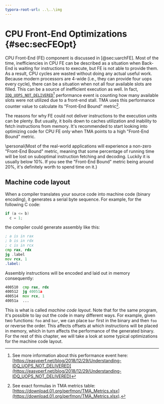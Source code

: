 ```yaml
---
typora-root-url: ..\..\img
---
```


# CPU Front-End Optimizations {#sec:secFEOpt}

CPU Front-End (FE) component is discussed in [@sec:uarchFE]. Most of the time, inefficiencies in CPU FE can be described as a situation when Back-End is waiting for instructions to execute, but FE is not able to provide them. As a result, CPU cycles are wasted without doing any actual useful work. Because modern processors are 4-wide (i.e., they can provide four uops every cycle), there can be a situation when not all four available slots are filled. This can be a source of inefficient execution as well. In fact, [`IDQ_UOPS_NOT_DELIVERED`](https://easyperf.net/blog/2018/12/29/Understanding-IDQ_UOPS_NOT_DELIVERED)[^2] performance event is counting how many available slots were not utilized due to a front-end stall. TMA uses this performance counter value to calculate its "Front-End Bound" metric[^1].

The reasons for why FE could not deliver instructions to the execution units can be plenty. But usually, it boils down to caches utilization and inability to fetch instructions from memory. It's recommended to start looking into optimizing code for CPU FE only when TMA points to a high "Front-End Bound" metric.

\personal{Most of the real-world applications will experience a non-zero "Front-End Bound" metric, meaning that some percentage of running time will be lost on suboptimal instruction fetching and decoding. Luckily it is usually below 10\%. If you see the "Front-End Bound" metric being around 20\%, it's definitely worth to spend time on it.}

## Machine code layout

When a compiler translates your source code into machine code (binary encoding), it generates a serial byte sequence. For example, for the following C code:
```cpp
if (a <= b)
  c = 1;
```
the compiler could generate assembly like this:
```asm
; a is in rax
; b is in rdx
; c is in rcx
cmp rax, rdx
jg .label
mov rcx, 1
.label:
```

Assembly instructions will be encoded and laid out in memory consequently:

```asm
400510  cmp rax, rdx
400512  jg 40051a
400514  mov rcx, 1
40051a  ...
```

This is what is called *machine code layout*. Note that for the same program, it's possible to lay out the code in many different ways. For example, given two functions: `foo` and `bar`, we can place `bar` first in the binary and then `foo` or reverse the order. This affects offsets at which instructions will be placed in memory, which in turn affects the performance of the generated binary. For the rest of this chapter, we will take a look at some typical optimizations for the machine code layout.

[^1]: See exact formulas in TMA metrics table: [https://download.01.org/perfmon/TMA_Metrics.xlsx](https://download.01.org/perfmon/TMA_Metrics.xlsx).
[^2]: See more information about this performance event here: [https://easyperf.net/blog/2018/12/29/Understanding-IDQ_UOPS_NOT_DELIVERED](https://easyperf.net/blog/2018/12/29/Understanding-IDQ_UOPS_NOT_DELIVERED)
